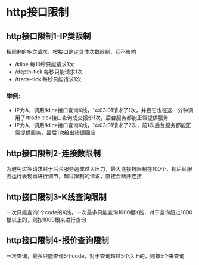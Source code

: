 # http接口限制

## http接口限制1-IP类限制
相同IP的多次请求，按接口确定具体次数限制，互不影响

- /kline 每10秒只能请求1次
- /depth-tick 每秒只能请求1次
- /trade-tick 每秒只能请求1次
### 举例:
- IP为A，调用/kline接口查询K线，14:03:01请求了1次，并且它也在这一分钟调用了/trade-tick接口查询成交报价1次，后台服务都能正常提供服务
- IP为A，调用/kline接口查询K线，14:03:01请求了2次，前1次后台服务都能正常提供服务，最后1次给出错误回应

## http接口限制2-连接数限制
为避免过多请求对于后台服务造成过大压力，最大连接数限制在100个，视后续服务运行表现再进行调节，超过限制的请求，直接会断开连接

## http接口限制3-K线查询限制
一次只能查询1个code的K线，一次最多只能查询1000根K线，对于查询超过1000根以上的，则按1000根来进行查询

## http接口限制4-报价查询限制
一次查询，最多只能查询5个code，对于查询超过5个以上的，则按5个来查询